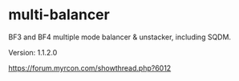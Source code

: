 multi-balancer
==============

BF3 and BF4 multiple mode balancer &amp; unstacker, including SQDM.

Version: 1.1.2.0

https://forum.myrcon.com/showthread.php?6012


